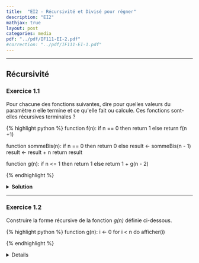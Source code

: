 ```yaml
---
title:  "EI2 - Récursivité et Divisé pour régner"
description: "EI2"
mathjax: true
layout: post
categories: media
pdf: "../pdf/IF111-EI-2.pdf"
#correction: "../pdf/IF111-EI-1.pdf"
---
```




---

## Récursivité

### Exercice 1.1

Pour chacune des fonctions suivantes, dire pour quelles valeurs du paramètre *n* elle termine et ce qu'elle fait ou calcule. Ces fonctions sont-elles récursives terminales ?

{% highlight python %}
function f(n):
    if n == 0 then
        return 1
    else
        return f(n +1)

function sommeBis(n):
    if n == 0 then
        return 0
    else
        result <- sommeBis(n - 1)  
        result <- result + n
        return result

function g(n):
    if n <= 1 then
        return 1
    else
        return 1 + g(n - 2)

{% endhighlight %}


<details>
<summary><b>Solution</b></summary>
TODO
</details>

---

### Exercice 1.2

Construire la forme récursive de la fonction *g(n)* définie ci-dessous.

{% highlight python %}
function g(n):
    i <- 0
    for i < n do
        afficher(i)


{% endhighlight %}

<details>
<details>
<summary><b>Solution</b></summary>
TODO
</details>
---
 
### Exercice 1.3

Ecrire une fonction récursive qui calcule la somme de nombres de 1 à n, si n > 0 et renvoie 0 sinon.
Quelle est la complexité ?

<details>
<summary><b>Solution</b></summary>

TODO

</details>
---

### Exercice 1.4

Donner un algorithme récursif pour calculer $x^n$, *x* et *n* des entiers positifs non nuls. Quelle est la complexité ? Peut-on calculer $x^n$ avec moins de multiplications ?

<details>
<summary><b>Solution</b></summary>

TODO

</details>
---

### Exercice 1.5

Ecrire une fonction récursive *pgcd(m,n)* qui calcule le plus grand diviseur commun des deux entiers (non négatifs) *m* et *n*.

<details>
<summary><b>Solution</b></summary>

TODO

</details>
---

### Exercice 1.6

Ecrire un algorithme récursif qui prend en paramètre *n* et qui teste si *n* contient au moins un zéro dans son écriture en base 10. On fait ici la convention que l'écriture rn base 10 de zéro est zéro. Quelle est la complexité de cet algorithme ?

<details>
<summary><b>Solution</b></summary>

TODO

</details>
---

### Exercice 1.7

On considère les fonctions mutuellement récursives suivantes :

{% highlight python %}
function *u*(*n*):
    if *n* == 0 then
        return 1
    else
        return *u*(*n* - 1) + *v*(*n* - 1)


{% endhighlight %}

<details>
<summary><b>Solution</b></summary>

TODO

</details>
---

## Programmes itératifs

### Exercice 2.1




<details>
<summary><b>Solution</b></summary>

TODO

</details>

---

### Exercice 2.2



<details>
<summary><b>Solution</b></summary>

TODO

</details>

---

### Exercice 2.3


<details>
<summary><b>Solution</b></summary>

TODO

</details>

---

### Exercice 2.4


<details>
<summary><b>Solution</b></summary>

TODO

</details>

---

## Appels de sous programmes

### Exercice 3.1


<details>
<summary><b>Solution</b></summary>

TODO

</details>

---

### Exercice 3.2


<details>
<summary><b>Solution</b></summary>

TODO

</details>

---

### Exercice 3.3


<details>
<summary><b>Solution</b></summary>

TODO

</details>

---

### Exercice 3.4



<details>
<summary><b>Solution</b></summary>

TODO

</details>

---
